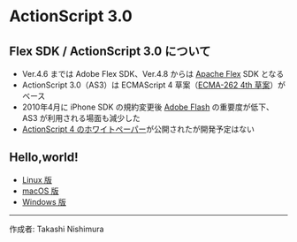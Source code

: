 # ActionScript 3.0

## Flex SDK / ActionScript 3.0 について

* Ver.4.6 までは Adobe Flex SDK、Ver.4.8 からは [Apache Flex](https://ja.wikipedia.org/wiki/Apache_Flex) SDK となる
* ActionScript 3.0（AS3）は ECMAScript 4 草案（[ECMA-262 4th 草案](https://ja.wikipedia.org/wiki/ECMAScript)）がベース
* 2010年4月に iPhone SDK の規約変更後 [Adobe Flash](https://ja.wikipedia.org/wiki/Adobe_Flash) の重要度が低下、AS3 が利用される場面も減少した
* [ActionScript 4 のホワイトペーパー](https://github.com/adobe-research/ActionScript4)が公開されたが開発予定はない

## Hello,world!

* [Linux 版](https://github.com/TakashiNishimura/HelloWorld/tree/master/ActionScript/ActionScript_linux.md)
* [macOS 版](https://github.com/TakashiNishimura/HelloWorld/tree/master/ActionScript/ActionScript_mac.md)
* [Windows 版]()

***
作成者: Takashi Nishimura